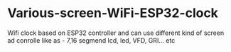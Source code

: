 # Various-screen-WiFi-ESP32-clock
Wifi clock based on ESP32 controller and can use different kind of screen ad conrolle like as - 7,16 segmend lcd, led, VFD, GRI... etc
